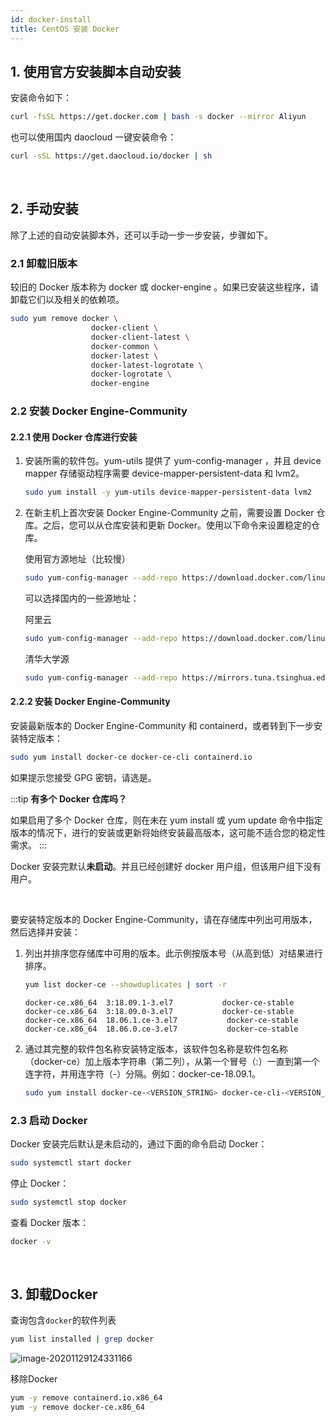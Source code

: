 ```yaml
---
id: docker-install
title: CentOS 安装 Docker
---
```


## 1. 使用官方安装脚本自动安装

安装命令如下：

```bash
curl -fsSL https://get.docker.com | bash -s docker --mirror Aliyun
```

也可以使用国内 daocloud 一键安装命令：

```bash
curl -sSL https://get.daocloud.io/docker | sh
```

<br/>

## 2. 手动安装

除了上述的自动安装脚本外，还可以手动一步一步安装，步骤如下。

### 2.1 卸载旧版本

较旧的 Docker 版本称为 docker 或 docker-engine 。如果已安装这些程序，请卸载它们以及相关的依赖项。

```bash
sudo yum remove docker \
                  docker-client \
                  docker-client-latest \
                  docker-common \
                  docker-latest \
                  docker-latest-logrotate \
                  docker-logrotate \
                  docker-engine
```

### 2.2 安装 Docker Engine-Community

#### 2.2.1 使用 Docker 仓库进行安装

1. 安装所需的软件包。yum-utils 提供了 yum-config-manager ，并且 device mapper 存储驱动程序需要 device-mapper-persistent-data 和 lvm2。

    ```bash
    sudo yum install -y yum-utils device-mapper-persistent-data lvm2
    ```

2. 在新主机上首次安装 Docker Engine-Community 之前，需要设置 Docker 仓库。之后，您可以从仓库安装和更新 Docker。使用以下命令来设置稳定的仓库。

    使用官方源地址（比较慢）

    ```bash
    sudo yum-config-manager --add-repo https://download.docker.com/linux/centos/docker-ce.repo
    ```

    可以选择国内的一些源地址：

    阿里云

    ```bash
    sudo yum-config-manager --add-repo https://download.docker.com/linux/centos/docker-ce.repo
    ```

    清华大学源

    ```bash
    sudo yum-config-manager --add-repo https://mirrors.tuna.tsinghua.edu.cn/docker-ce/linux/centos/docker-ce.repo
    ```


#### 2.2.2 安装 Docker Engine-Community

安装最新版本的 Docker Engine-Community 和 containerd，或者转到下一步安装特定版本：

```bash
sudo yum install docker-ce docker-ce-cli containerd.io
```

如果提示您接受 GPG 密钥，请选是。

:::tip
**有多个 Docker 仓库吗？**

如果启用了多个 Docker 仓库，则在未在 yum install 或 yum update 命令中指定版本的情况下，进行的安装或更新将始终安装最高版本，这可能不适合您的稳定性需求。
:::

Docker 安装完默认**未启动**。并且已经创建好 docker 用户组，但该用户组下没有用户。

<br/>

要安装特定版本的 Docker Engine-Community，请在存储库中列出可用版本，然后选择并安装：

1. 列出并排序您存储库中可用的版本。此示例按版本号（从高到低）对结果进行排序。

    ```bash
    yum list docker-ce --showduplicates | sort -r
    ```

    ```
    docker-ce.x86_64  3:18.09.1-3.el7           docker-ce-stable
    docker-ce.x86_64  3:18.09.0-3.el7           docker-ce-stable
    docker-ce.x86_64  18.06.1.ce-3.el7           docker-ce-stable
    docker-ce.x86_64  18.06.0.ce-3.el7           docker-ce-stable
    ```

2. 通过其完整的软件包名称安装特定版本，该软件包名称是软件包名称（docker-ce）加上版本字符串（第二列），从第一个冒号（:）一直到第一个连字符，并用连字符（-）分隔。例如：docker-ce-18.09.1。

    ```bash
    sudo yum install docker-ce-<VERSION_STRING> docker-ce-cli-<VERSION_STRING> containerd.io
    ```



### 2.3 启动 Docker

Docker 安装完后默认是未启动的，通过下面的命令启动 Docker：

```bash
sudo systemctl start docker
```

停止 Docker：

```bash
sudo systemctl stop docker
```

查看 Docker 版本：

```bash
docker -v
```

<br/>

## 3. 卸载Docker

查询包含`docker`的软件列表

```bash
yum list installed | grep docker
```

![image-20201129124331166](https://images.shiguangping.com//imgs/20201129124331.png)

移除Docker

```bash
yum -y remove containerd.io.x86_64
yum -y remove docker-ce.x86_64
```


